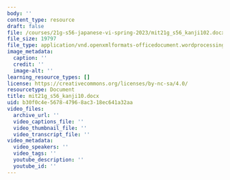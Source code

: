 ```yaml
---
body: ''
content_type: resource
draft: false
file: /courses/21g-s56-japanese-vi-spring-2023/mit21g_s56_kanji102.docx
file_size: 19797
file_type: application/vnd.openxmlformats-officedocument.wordprocessingml.document
image_metadata:
  caption: ''
  credit: ''
  image-alt: ''
learning_resource_types: []
license: https://creativecommons.org/licenses/by-nc-sa/4.0/
resourcetype: Document
title: mit21g_s56_kanji10.docx
uid: b30f0c4e-5678-4796-8ac3-18ec641a32aa
video_files:
  archive_url: ''
  video_captions_file: ''
  video_thumbnail_file: ''
  video_transcript_file: ''
video_metadata:
  video_speakers: ''
  video_tags: ''
  youtube_description: ''
  youtube_id: ''
---
```

